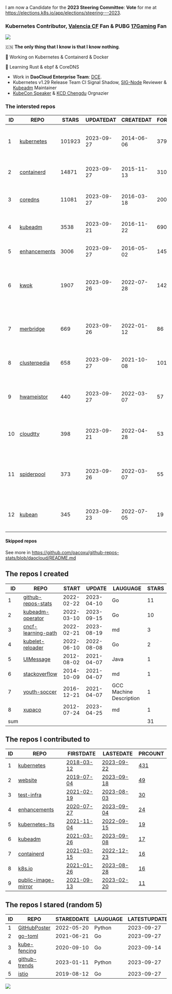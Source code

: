 I am now a Candidate for the **2023 Steering Committee**: **Vote** for me at https://elections.k8s.io/app/elections/steering---2023.

### Kubernetes Contributor, [Valencia CF](https://www.valenciacf.com/en) Fan & PUBG [17Gaming](https://liquipedia.net/pubg/17_Gaming) Fan

![](https://komarev.com/ghpvc/?username=pacoxu)
 
 🇨🇳 **The only thing that I know is that I know nothing**. 
 
 🔭 Working on Kubernetes & Containerd & Docker
 
 🌱 Learning Rust & ebpf & CoreDNS

- Work in **DaoCloud Enterprise Team**: [DCE](https://www.daocloud.io/dce_5.0).
- Kubernetes v1.29 Release Team CI Signal Shadow, [SIG-Node](https://github.com/kubernetes/community/blob/master/sig-node/README.md) Reviewer & [Kubeadm](https://github.com/kubernetes/kubeadm/) Maintainer
- [KubeCon Speaker](https://www.youtube.com/playlist?list=PLROmsd5kH8pBiN0Km1EepbzKoDiM5S6Ok) & [KCD Chengdu](https://community.cncf.io/kcd-chengdu/) Orgnazier

<!--START_SECTION:github_repos-->
### The intersted repos
| ID |                              REPO                               | STARS  | UPDATEDAT  | CREATEDAT  | FORKSCOUNT |                                  DESCRIPTIONS                                  |
|----|-----------------------------------------------------------------|--------|------------|------------|------------|--------------------------------------------------------------------------------|
|  1 | [kubernetes](https://github.com/kubernetes/kubernetes)          | 101923 | 2023-09-27 | 2014-06-06 |      37974 | Production-Grade Container Scheduling and Management                           |
|  2 | [containerd](https://github.com/containerd/containerd)          |  14871 | 2023-09-27 | 2015-11-13 |       3108 | An open and reliable container runtime                                         |
|  3 | [coredns](https://github.com/coredns/coredns)                   |  11081 | 2023-09-27 | 2016-03-18 |       2008 | CoreDNS is a DNS server that chains plugins                                    |
|  4 | [kubeadm](https://github.com/kubernetes/kubeadm)                |   3538 | 2023-09-21 | 2016-11-22 |        690 | Aggregator for issues filed against kubeadm                                    |
|  5 | [enhancements](https://github.com/kubernetes/enhancements)      |   3006 | 2023-09-27 | 2016-05-02 |       1451 | Enhancements tracking repo for Kubernetes                                      |
|  6 | [kwok](https://github.com/kubernetes-sigs/kwok)                 |   1907 | 2023-09-26 | 2022-07-28 |        142 | Kubernetes WithOut Kubelet -  Simulates thousands of Nodes and Clusters.       |
|  7 | [merbridge](https://github.com/merbridge/merbridge)             |    669 | 2023-09-26 | 2022-01-12 |         86 | Use eBPF to speed up your Service Mesh like crossing an Einstein-Rosen Bridge. |
|  8 | [clusterpedia](https://github.com/clusterpedia-io/clusterpedia) |    658 | 2023-09-27 | 2021-10-08 |        101 | The Encyclopedia of Kubernetes clusters                                        |
|  9 | [hwameistor](https://github.com/hwameistor/hwameistor)          |    440 | 2023-09-27 | 2022-03-07 |         57 | Hwameistor is an HA local storage system for cloud-native stateful workloads.  |
| 10 | [cloudtty](https://github.com/cloudtty/cloudtty)                |    398 | 2023-09-21 | 2022-04-28 |         53 | A Friendly Kubernetes CloudShell (Web Terminal) !                              |
| 11 | [spiderpool](https://github.com/spidernet-io/spiderpool)        |    373 | 2023-09-26 | 2022-03-07 |         55 | underlay network solution of cloud native, for bare metal, VM and public cloud |
| 12 | [kubean](https://github.com/kubean-io/kubean)                   |    345 | 2023-09-23 | 2022-07-05 |         19 |  :seedling: Kubernetes lifecycle management operator based on kubespray.       |



#### Skipped repos
<!--END_SECTION:github_repos-->
See more in https://github.com/pacoxu/github-repos-stats/blob/daocloud/README.md


<!--START_SECTION:my_github-->
## The repos I created
| ID  |                                REPO                                |   START    |   UPDATE   |        LAUGUAGE         | STARS |
|-----|--------------------------------------------------------------------|------------|------------|-------------------------|-------|
|   1 | [github-repos-stats](https://github.com/pacoxu/github-repos-stats) | 2022-02-22 | 2023-04-10 | Go                      |    11 |
|   2 | [kubeadm-operator](https://github.com/pacoxu/kubeadm-operator)     | 2022-03-10 | 2023-09-15 | Go                      |    10 |
|   3 | [cncf-learning-path](https://github.com/pacoxu/cncf-learning-path) | 2022-02-21 | 2023-08-19 | md                      |     3 |
|   4 | [kubelet-reloader](https://github.com/pacoxu/kubelet-reloader)     | 2022-06-10 | 2022-08-08 | Go                      |     2 |
|   5 | [UIMessage](https://github.com/pacoxu/UIMessage)                   | 2012-08-02 | 2021-04-07 | Java                    |     1 |
|   6 | [stackoverflow](https://github.com/pacoxu/stackoverflow)           | 2014-10-09 | 2021-04-07 | md                      |     1 |
|   7 | [youth-soccer](https://github.com/pacoxu/youth-soccer)             | 2016-12-21 | 2021-04-07 | GCC Machine Description |     1 |
|   8 | [xupaco](https://github.com/pacoxu/xupaco)                         | 2012-07-24 | 2023-04-25 | md                      |     1 |
| sum |                                                                    |            |            |                         |    31 |

## The repos I contributed to
| ID |                                  REPO                                  |                               FIRSTDATE                               |                               LASTEDATE                                |                                        PRCOUNT                                        |
|----|------------------------------------------------------------------------|-----------------------------------------------------------------------|------------------------------------------------------------------------|---------------------------------------------------------------------------------------|
|  1 | [kubernetes](https://github.com/kubernetes/kubernetes)                 | [2018-03-12](https://github.com/kubernetes/kubernetes/pull/61040)     | [2023-09-22](https://github.com/kubernetes/kubernetes/pull/120825)     | [431](https://github.com/kubernetes/kubernetes/pulls?q=is%3Apr+author%3Apacoxu)       |
|  2 | [website](https://github.com/kubernetes/website)                       | [2019-07-04](https://github.com/kubernetes/website/pull/15285)        | [2023-09-18](https://github.com/kubernetes/website/pull/43095)         | [49](https://github.com/kubernetes/website/pulls?q=is%3Apr+author%3Apacoxu)           |
|  3 | [test-infra](https://github.com/kubernetes/test-infra)                 | [2021-02-19](https://github.com/kubernetes/test-infra/pull/20909)     | [2023-08-03](https://github.com/kubernetes/test-infra/pull/30284)      | [30](https://github.com/kubernetes/test-infra/pulls?q=is%3Apr+author%3Apacoxu)        |
|  4 | [enhancements](https://github.com/kubernetes/enhancements)             | [2020-07-27](https://github.com/kubernetes/enhancements/pull/1907)    | [2023-09-04](https://github.com/kubernetes/enhancements/pull/4173)     | [24](https://github.com/kubernetes/enhancements/pulls?q=is%3Apr+author%3Apacoxu)      |
|  5 | [kubernetes-lts](https://github.com/klts-io/kubernetes-lts)            | [2021-11-04](https://github.com/klts-io/kubernetes-lts/pull/94)       | [2022-09-15](https://github.com/klts-io/kubernetes-lts/pull/174)       | [19](https://github.com/klts-io/kubernetes-lts/pulls?q=is%3Apr+author%3Apacoxu)       |
|  6 | [kubeadm](https://github.com/kubernetes/kubeadm)                       | [2021-03-26](https://github.com/kubernetes/kubeadm/pull/2421)         | [2023-09-08](https://github.com/kubernetes/kubeadm/pull/2929)          | [17](https://github.com/kubernetes/kubeadm/pulls?q=is%3Apr+author%3Apacoxu)           |
|  7 | [containerd](https://github.com/containerd/containerd)                 | [2021-03-15](https://github.com/containerd/containerd/pull/5200)      | [2022-12-23](https://github.com/containerd/containerd/pull/7863)       | [16](https://github.com/containerd/containerd/pulls?q=is%3Apr+author%3Apacoxu)        |
|  8 | [k8s.io](https://github.com/kubernetes/k8s.io)                         | [2021-01-26](https://github.com/kubernetes/k8s.io/pull/1577)          | [2023-08-28](https://github.com/kubernetes/k8s.io/pull/5764)           | [16](https://github.com/kubernetes/k8s.io/pulls?q=is%3Apr+author%3Apacoxu)            |
|  9 | [public-image-mirror](https://github.com/DaoCloud/public-image-mirror) | [2021-09-13](https://github.com/DaoCloud/public-image-mirror/pull/13) | [2023-02-20](https://github.com/DaoCloud/public-image-mirror/pull/296) | [11](https://github.com/DaoCloud/public-image-mirror/pulls?q=is%3Apr+author%3Apacoxu) |

## The repos I stared (random 5)
| ID |                             REPO                             | STAREDDATE | LAUGUAGE | LATESTUPDATE |
|----|--------------------------------------------------------------|------------|----------|--------------|
|  1 | [GitHubPoster](https://github.com/yihong0618/GitHubPoster)   | 2022-05-20 | Python   | 2023-09-27   |
|  2 | [go-toml](https://github.com/pelletier/go-toml)              | 2021-06-21 | Go       | 2023-09-27   |
|  3 | [kube-fencing](https://github.com/kvaps/kube-fencing)        | 2020-09-10 | Go       | 2023-09-14   |
|  4 | [github-trends](https://github.com/avgupta456/github-trends) | 2023-01-11 | Python   | 2023-09-27   |
|  5 | [istio](https://github.com/istio/istio)                      | 2019-08-12 | Go       | 2023-09-27   |

<!--END_SECTION:my_github-->

<a href="https://pacoxu.wordpress.com/">
  <img align="left" src="https://github-readme-stats.vercel.app/api?username=pacoxu&show_icons=true" />
</a>


<!--  If a trivial fix such as a broken link, typo, or grammar mistake, review the entire document for other potential mistakes. Do not open multiple PRs for small fixes in the same document.
https://github.com/kubernetes/community/blob/master/contributors/guide/pull-requests.md#trivial-edits -->
